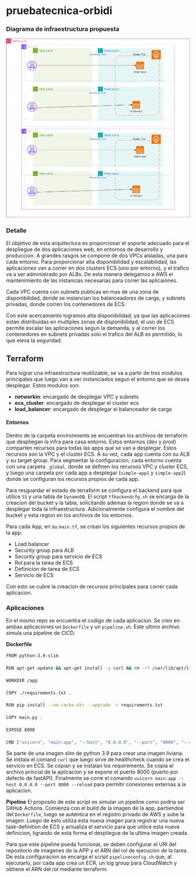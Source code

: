 # pruebatecnica-orbidi

### Diagrama de infraestructura propuesta
![infrastructura](/prueba-orbidi.png "Infrastructura propuesta")

### Detalle

El objetivo de esta arquitectura es proporcionar el soporte adecuado para el despliegue de dos aplicaciones web, en entornos de desarrollo y produccion. A grandes rasgos se compone de dos VPCs aisladas, una para cada entorno. 
Para proporcionar alta disponibilidad y escalabilidad, las aplicaciones van a correr en dos clusters ECS (uno por entorno), y el trafico va a ser administrado por ALBs. De esta manera delegamos a AWS el mantenimiento de las instancias necesarias para correr las aplicaiones. 

Cada VPC cuenta con subnets publicas en mas de una zona de disponibilidad, donde se instancian los balanceadores de carga, y subnets privadas, donde corren los contenedores de ECS. 

Con este acercamiento logramos alta disponibilidad, ya que las aplicaciones estan distribuidas en multiples zonas de disponibilidad, el uso de ECS permite escalar las aplicaciones segun la demanda, y al correr los contenedores en subnets privadas solo el trafico del ALB es permitido, lo que eleva la seguridad.


## Terraform

Para lograr una infraestructura reutilizable, se va a partir de tres modulos principales que luego van a ser instanciados segun el entorno que se desea desplegar. Estos modulos son: 
- **networkin**: encargado de desplegar VPC y subnets
- **ecs_cluster**: encargado de desplegar el cluster ecs
- **load_balancer**: encargado de desplegar el balanceador de carga

#### Entornos

Dentro de la carpeta environments se encuentran los archivos de terraform que despliegan la infra para casa entorno. Estos entornos (dev y prod) comparten recursos para todas las apps que se van a desplegar. Estos recursos son la VPC y el cluster ECS. A su vez, cada app cuenta con su ALB y su target group. Para segmentar la configuracion, cada entorno cuenta con una carpeta `_global`, donde se definen los recursos VPC y cluster ECS, y luego una carpeta por cada app a desplegar (`simple-app1` y `simple-app2`) donde se configuran los recursos propios de cada app. 

Para resguardar el estado de terraform se configura el backend para que utilice `S3` y una tabla de `DynamoDB`. El script `tfbackendcfg.sh` se encarga de la creacion del bucket y la tabla, solicitando ademas la region donde se va a desplegar toda la infraestructura. Adicionalmente configura el nombre del bucket y esta region en los archivos de los entornos. 

Para cada App, en su `main.tf`, se crean los siguientes recursos propios de la app:
- Load balancer
- Security group para ALB
- Security group para servicio de ECS
- Rol para la tarea de ECS
- Definicion de tarea de ECS
- Servicio de ECS

Con esto se cubre la creacion de recursos principales para correr cada aplicacion.

### Aplicaciones

En el mismo repo se encuentra el codigo de cada aplicacion. Se creo en ambas aplicaciones un `Dockerfile` y un `pipeline.sh`. Este ultimo archivo simula una pipeline de CICD.

**Dockerfile**
```bash
FROM python:3.9-slim

RUN apt-get update && apt-get install -y curl && rm -rf /var/lib/apt/lists/*

WORKDIR /app

COPY ./requirements.txt .

RUN pip install --no-cache-dir --upgrade -r requirements.txt

COPY main.py .

EXPOSE 8000

CMD ["uvicorn", "main:app", "--host", "0.0.0.0", "--port", "8000", "--reload"]
```

Se parte de una imagen slim de python 3.9 para crear una imagen liviana. Se instala el comand `curl` que luego sirve de healthcheck cuando se crea el servicio en ECS. Se copian y se instalan los requirements. Se copia el archivo princial de la aplicacion y se expone el puerto 8000 (puerto por defecto de fastAPI). Finalmente se corre el comando `uvicorn main:app --host 0.0.0.0 --port 8000 --reload` para permitir conexiones externas a la aplicacion. 

**Pipeline**
El proposito de este script es simular un pipeline como podria ser GitHub Actions. Comienza con el build de la imagen de la app, partiendoe del `Dockerfile`, luego se autentica en el registro privado de AWS y sube la imagen. Luego de esto utiliza esta nueva imagen para registrar una nueva task-definition de ECS y actualiza el servicio para que utilice esta nueva definicion, ligrando de esta forma el despliegue de la ultima imagen creada. 

Para que este pipeline pueda funcionar, se deben configurar el URI del repositorio de imagenes de la APP y el ARN del rol de ejecucion de la tarea. De esta configuracion se encarga el script `pipelineconfig.sh` que, al ejecutarlo, por cada app crea un ECR, un log group para CloudWatch y obtiene el ARN del rol mediante terraform.